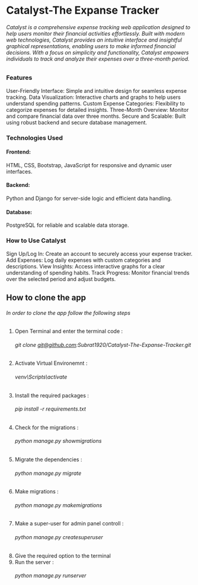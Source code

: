 # Catalyst-The Expanse Tracker
###### Catalyst is a comprehensive expense tracking web application designed to help users monitor their financial activities effortlessly. Built with modern web technologies, Catalyst provides an intuitive interface and insightful graphical representations, enabling users to make informed financial decisions. With a focus on simplicity and functionality, Catalyst empowers individuals to track and analyze their expenses over a three-month period.

### Features
  User-Friendly Interface: Simple and intuitive design for seamless expense tracking.
  Data Visualization: Interactive charts and graphs to help users understand spending patterns.
  Custom Expense Categories: Flexibility to categorize expenses for detailed insights.
  Three-Month Overview: Monitor and compare financial data over three months.
  Secure and Scalable: Built using robust backend and secure database management.

### Technologies Used
#### Frontend:
  HTML, CSS, Bootstrap, JavaScript for responsive and dynamic user interfaces.
#### Backend:
  Python and Django for server-side logic and efficient data handling.
#### Database:
  PostgreSQL for reliable and scalable data storage.

### How to Use Catalyst
  Sign Up/Log In: Create an account to securely access your expense tracker.
  Add Expenses: Log daily expenses with custom categories and descriptions.
  View Insights: Access interactive graphs for a clear understanding of spending habits.
  Track Progress: Monitor financial trends over the selected period and adjust budgets.

## How to clone the app
###### In order to clone the app follow the following steps
  1. Open Terminal and enter the terminal code :
     ###### git clone git@github.com:Subrat1920/Catalyst-The-Expanse-Tracker.git
  2. Activate Virtual Environemnt :
     ###### venv\Scripts\activate
  3. Install the required packages :
     ###### pip install -r requirements.txt
  4. Check for the migrations :
     ###### python manage.py showmigrations
  5. Migrate the dependencies :
     ###### python manage.py migrate
  6. Make migrations :
      ###### python manage.py makemigrations
  7. Make a super-user for admin panel controll :
      ###### python manage.py createsuperuser
  8. Give the required option to the terminal
  9. Run the server :
      ###### python manage.py runserver
        
